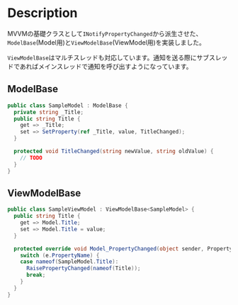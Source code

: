 # Description

MVVMの基礎クラスとして`INotifyPropertyChanged`から派生させた、`ModelBase`(Model用)と`ViewModelBase`(ViewModel用)を実装しました。

`ViewModelBase`はマルチスレッドも対応しています。通知を送る際にサブスレッドであればメインスレッドで通知を呼び出すようになっています。

## ModelBase

```CS
public class SampleModel : ModelBase {
  private string _Title;
  public string Title {
    get => _Title;
    set => SetProperty(ref _Title, value, TitleChanged);
  }

  protected void TitleChanged(string newValue, string oldValue) {
    // TODO
  }
}
```

## ViewModelBase

```CS
public class SampleViewModel : ViewModelBase<SampleModel> {
  public string Title {
    get => Model.Title;
    set => Model.Title = value;
  }

  protected override void Model_PropertyChanged(object sender, PropertyChangedEventArgs e) {
    switch (e.PropertyName) {
    case nameof(SampleModel.Title):
      RaisePropertyChanged(nameof(Title));
      break;
    }
  }
}
```
